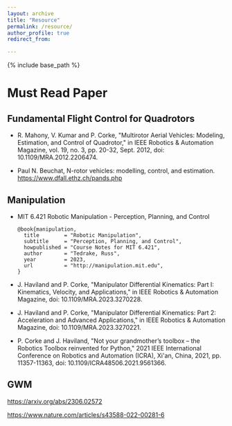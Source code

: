 ```yaml
---
layout: archive
title: "Resource"
permalink: /resource/
author_profile: true
redirect_from:

---
```


{% include base_path %}


# Must Read Paper 

## Fundamental Flight Control for Quadrotors

- R. Mahony, V. Kumar and P. Corke, "Multirotor Aerial Vehicles: Modeling, Estimation, and Control of Quadrotor," in IEEE Robotics & Automation Magazine, vol. 19, no. 3, pp. 20-32, Sept. 2012, doi: 10.1109/MRA.2012.2206474.

- Paul N. Beuchat, N-rotor vehicles: modelling, control, and estimation. https://www.dfall.ethz.ch/pands.php


## Manipulation

- MIT 6.421 Robotic Manipulation - Perception, Planning, and Control
  ```
  @book{manipulation,
    title        = "Robotic Manipulation",
    subtitle     = "Perception, Planning, and Control",
    howpublished = "Course Notes for MIT 6.421",
    author       = "Tedrake, Russ",
    year         = 2023,
    url          = "http://manipulation.mit.edu",
  }
  ```

- J. Haviland and P. Corke, "Manipulator Differential Kinematics: Part I: Kinematics, Velocity, and Applications," in IEEE Robotics & Automation Magazine, doi: 10.1109/MRA.2023.3270228.

- J. Haviland and P. Corke, "Manipulator Differential Kinematics: Part 2: Acceleration and Advanced Applications," in IEEE Robotics & Automation Magazine, doi: 10.1109/MRA.2023.3270221.

- P. Corke and J. Haviland, "Not your grandmother’s toolbox – the Robotics Toolbox reinvented for Python," 2021 IEEE International Conference on Robotics and Automation (ICRA), Xi'an, China, 2021, pp. 11357-11363, doi: 10.1109/ICRA48506.2021.9561366.


## GWM

https://arxiv.org/abs/2306.02572

https://www.nature.com/articles/s43588-022-00281-6

